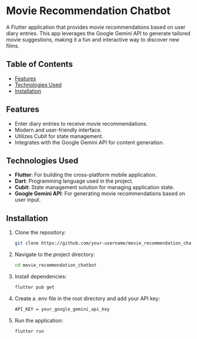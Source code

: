 # Movie Recommendation Chatbot

A Flutter application that provides movie recommendations based on user diary entries. This app leverages the Google Gemini API to generate tailored movie suggestions, making it a fun and interactive way to discover new films.

## Table of Contents

- [Features](#features)
- [Technologies Used](#technologies-used)
- [Installation](#installation)

## Features

- Enter diary entries to receive movie recommendations.
- Modern and user-friendly interface.
- Utilizes Cubit for state management.
- Integrates with the Google Gemini API for content generation.

## Technologies Used

- **Flutter**: For building the cross-platform mobile application.
- **Dart**: Programming language used in the project.
- **Cubit**: State management solution for managing application state.
- **Google Gemini API**: For generating movie recommendations based on user input.

## Installation

1. Clone the repository:

   ```bash
   git clone https://github.com/your-username/movie_recommendation_chatbot.git

   ```

2. Navigate to the project directory:

   ```bash
   cd movie_recommendation_chatbot

   ```

3. Install dependencies:

   ```bash
   flutter pub get

   ```

4. Create a .env file in the root directory and add your API key:

   ```bash
   API_KEY = your_google_gemini_api_key

   ```

5. Run the application:

   ```bash
   flutter run
   ```
